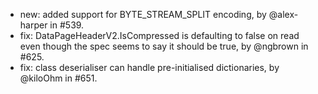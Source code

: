 - new: added support for BYTE_STREAM_SPLIT encoding, by @alex-harper in #539.
- fix: DataPageHeaderV2.IsCompressed is defaulting to false on read even though the spec seems to say it should be true, by @ngbrown in #625.
- fix: class deserialiser can handle pre-initialised dictionaries, by @kiloOhm in #651.
